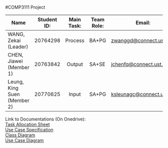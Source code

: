 #COMP3111 Project

| Name                        | Student ID:         | Main Task:  |Team Role: | Email: | Branch ID: |
| --------------------------- |:-------------------:|:----------:|------------|--------|---------|
| WANG, Zekai (Leader)        | 20764298            |   Process  |BA+PG|zwanggd@connect.ust.hk|not-yet|
| CHEN, Jiawei (Member 1)     | 20763842            |   Output   |SA+SE|jchenfq@connect.ust.hk|master|
| Leung, King Suen (Member 2) | 20770625            |   Input    |SA+PG|ksleunagc@connect.ust.hk|not-yet|

Link to Documentations (On Onedrive):<br/>
[Task Allocation Sheet](https://hkustconnect-my.sharepoint.com/:x:/g/personal/ksleungac_connect_ust_hk/ET7hh5_Qe8ZApMco3wcB-7oBr1qTl27PvdGtr3QA7Ie6iw?e=57FpU0)<br />
[Use Case Specification](https://hkustconnect-my.sharepoint.com/:w:/g/personal/ksleungac_connect_ust_hk/EdmodZQ2HxZEpoiNHBNTk0kB4Q6-lEw-fjFMhR48erEppQ?e=6fzsqT)<br />
[Class Diagram](https://hkustconnect-my.sharepoint.com/:i:/g/personal/ksleungac_connect_ust_hk/EdqWG4sQx-dLg6BrkDmM-1EBUaEwcS8Cw8avNTAB43qX-A?e=IyHcBZ)<br />
[Use Case Diagram](https://hkustconnect-my.sharepoint.com/:i:/g/personal/ksleungac_connect_ust_hk/ER5gqUmW5CZHnWirXRNCcvkBof2pR_fKgLQLE9XRfGqWCA?e=K60dff)
